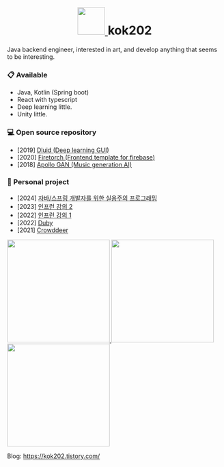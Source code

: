
<h1 align="center">
  <a href="https://kok202.tistory.com/">
    <img width="64px" src="https://tistory2.daumcdn.net/tistory/3033948/skinSetting/edd6c3d1d1874b3b8b695a7fc0b381cd" />
  </a>
  kok202 
</h1>
Java backend engineer, interested in art, and develop anything that seems to be interesting. 

### 📋 Available 
- Java, Kotlin (Spring boot)
- React with typescript
- Deep learning little.
- Unity little.

### 💻 Open source repository
- [2019] [Dluid (Deep learning GUI)](https://github.com/kok202/Dluid)
- [2020] [Firetorch (Frontend template for firebase)](https://github.com/kok202/firetorch)
- [2018] [Apollo GAN (Music generation AI)](https://github.com/kok202/ApolloGAN)

### 👾 Personal project

- [2024] [자바/스프링 개발자를 위한 실용주의 프로그래밍](https://product.kyobobook.co.kr/detail/S000213447953)
- [2023] [인프런 강의 2](https://inf.run/z1yu)
- [2022] [인프런 강의 1](https://inf.run/BMEv)
- [2022] [Duby](https://duby.dev/)
- [2021] [Crowddeer](https://crowddeer.com/)

<a href="https://inf.run/BMEv">
  <img height="240px" src="https://github.com/user-attachments/assets/8074571e-9129-40ef-a833-3301f2e8c80b" />
</a>
<a href="https://inf.run/BMEv">
  <img height="240px" src="https://user-images.githubusercontent.com/39543643/209642904-5b3ae528-73bf-4cce-9e54-39135f56b814.png" />
</a>
<a href="https://inf.run/z1yu">
  <img height="240px" src="https://github.com/kok202/kok202/assets/39543643/7f9e4ee1-ddfa-4a4b-8f87-56605236fda3" />
</a>

Blog: https://kok202.tistory.com/
